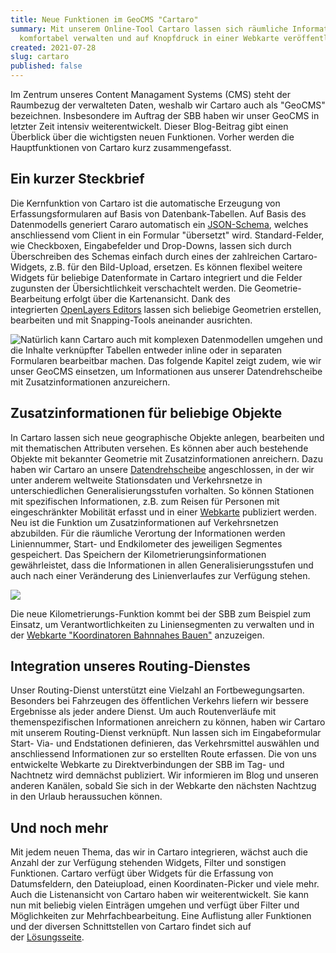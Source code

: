 ```yaml
---
title: Neue Funktionen im GeoCMS "Cartaro"
summary: Mit unserem Online-Tool Cartaro lassen sich räumliche Informationen
  komfortabel verwalten und auf Knopfdruck in einer Webkarte veröffentlichen.
created: 2021-07-28
slug: cartaro
published: false
---
```

<!--StartFragment-->

Im Zentrum unseres Content Managament Systems (CMS) steht der Raumbezug der verwalteten Daten, weshalb wir Cartaro auch als "GeoCMS" bezeichnen. Insbesondere im Auftrag der SBB haben wir unser GeoCMS in letzter Zeit intensiv weiterentwickelt. Dieser Blog-Beitrag gibt einen Überblick über die wichtigsten neuen Funktionen. Vorher werden die Hauptfunktionen von Cartaro kurz zusammengefasst.

## Ein kurzer Steckbrief

Die Kernfunktion von Cartaro ist die automatische Erzeugung von Erfassungsformularen auf Basis von Datenbank-Tabellen. Auf Basis des Datenmodells generiert Cararo automatisch ein [JSON-Schema](https://json-schema.org/), welches anschliessend vom Client in ein Formular "übersetzt" wird. Standard-Felder, wie Checkboxen, Eingabefelder und Drop-Downs, lassen sich durch Überschreiben des Schemas einfach durch eines der zahlreichen Cartaro-Widgets, z.B. für den Bild-Upload, ersetzen. Es können flexibel weitere Widgets für beliebige Datenformate in Cartaro integriert und die Felder zugunsten der Übersichtlichkeit verschachtelt werden. Die Geometrie-Bearbeitung erfolgt über die Kartenansicht. Dank des integrierten [OpenLayers Editors](https://openlayers-editor.geops.de/) lassen sich beliebige Geometrien erstellen, bearbeiten und mit Snapping-Tools aneinander ausrichten.

<!--EndFragment-->

![](/images/blog/neue-funktionen-im-geocms-cartaro/cartaro_560.jpg "Natürlich kann Cartaro auch mit komplexen Datenmodellen umgehen und die Inhalte verknüpfter Tabellen entweder inline oder in separaten Formularen bearbeitbar machen. Das folgende Kapitel zeigt zudem, wie wir unser GeoCMS einsetzen, um Informationen aus unserer Datendrehscheibe mit Zusatzinformationen anzureichern.")

<!--StartFragment-->

## Zusatzinformationen für beliebige Objekte

In Cartaro lassen sich neue geographische Objekte anlegen, bearbeiten und mit thematischen Attributen versehen. Es können aber auch bestehende Objekte mit bekannter Geometrie mit Zusatzinformationen anreichern. Dazu haben wir Cartaro an unsere [Datendrehscheibe](https://geops.de/solution/transit-data-hub) angeschlossen, in der wir unter anderem weltweite Stationsdaten und Verkehrsnetze in unterschiedlichen Generalisierungsstufen vorhalten. So können Stationen mit spezifischen Informationen, z.B. zum Reisen für Personen mit eingeschränkter Mobilität erfasst und in einer [Webkarte](https://maps2.trafimage.ch/ch.sbb.handicap) publiziert werden. Neu ist die Funktion um Zusatzinformationen auf Verkehrsnetzen abzubilden. Für die räumliche Verortung der Informationen werden Liniennummer, Start- und Endkilometer des jeweiligen Segmentes gespeichert. Das Speichern der Kilometrierungsinformationen gewährleistet, dass die Informationen in allen Generalisierungsstufen und auch nach einer Veränderung des Linienverlaufes zur Verfügung stehen. 

<!--EndFragment-->

![](/images/blog/neue-funktionen-im-geocms-cartaro/cartaro_03.jpg)

<!--StartFragment-->

Die neue Kilometrierungs-Funktion kommt bei der SBB zum Beispiel zum Einsatz, um Verantwortlichkeiten zu Liniensegmenten zu verwalten und in der [Webkarte "Koordinatoren Bahnnahes Bauen"](https://maps.trafimage.ch/ch.sbb.regionenkarte.public) anzuzeigen.

## Integration unseres Routing-Dienstes

Unser Routing-Dienst unterstützt eine Vielzahl an Fortbewegungsarten. Besonders bei Fahrzeugen des öffentlichen Verkehrs liefern wir bessere Ergebnisse als jeder andere Dienst. Um auch Routenverläufe mit themenspezifischen Informationen anreichern zu können, haben wir Cartaro mit unserem Routing-Dienst verknüpft. Nun lassen sich im Eingabeformular Start- Via- und Endstationen definieren, das Verkehrsmittel auswählen und anschliessend Informationen zur so erstellten Route erfassen. Die von uns entwickelte Webkarte zu Direktverbindungen der SBB im Tag- und Nachtnetz wird demnächst publiziert. Wir informieren im Blog und unseren anderen Kanälen, sobald Sie sich in der Webkarte den nächsten Nachtzug in den Urlaub heraussuchen können.

## Und noch mehr

Mit jedem neuen Thema, das wir in Cartaro integrieren, wächst auch die Anzahl der zur Verfügung stehenden Widgets, Filter und sonstigen Funktionen. Cartaro verfügt über Widgets für die Erfassung von Datumsfeldern, den Dateiupload, einen Koordinaten-Picker und viele mehr. Auch die Listenansicht von Cartaro haben wir weiterentwickelt. Sie kann nun mit beliebig vielen Einträgen umgehen und verfügt über Filter und Möglichkeiten zur Mehrfachbearbeitung. Eine Auflistung aller Funktionen und der diversen Schnittstellen von Cartaro findet sich auf der [Lösungsseite](https://geops.de/solution).

<!--EndFragment-->
